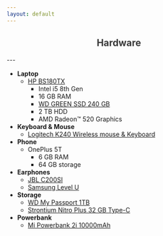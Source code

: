 ```yaml
---
layout: default
---
```

<h2 style="text-align:center; color: #3a3a3a">
    <div>
        <b>Hardware</b>
    </div>
</h2>
---

- **Laptop**
    - [HP BS180TX](https://amzn.to/3ftDxHC)
        - Intel i5 8th Gen
        - 16 GB RAM
        - [WD GREEN SSD 240 GB](https://amzn.to/3dB0GX1)
        - 2 TB HDD
        - AMD Radeon™ 520 Graphics
- **Keyboard & Mouse**
    - [Logitech K240 Wireless mouse & Keyboard](https://amzn.to/2xKX0CE)
- **Phone**
    - OnePlus 5T
        - 6 GB RAM
        - 64 GB storage
- **Earphones**
    - [JBL C200SI](https://amzn.to/3be3NSZ)
    - [Samsung Level U](https://amzn.to/2WcM21W)
- **Storage**
    - [WD My Passport 1TB](https://amzn.to/2zhaE0M)
    - [Strontium Nitro Plus 32 GB Type-C](https://amzn.to/2yAxRLk)
- **Powerbank**
    - [Mi Powerbank 2i 10000mAh](https://amzn.to/3fsYt1l)